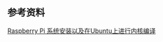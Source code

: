## 参考资料

[Raspberry Pi 系统安装以及在Ubuntu上进行内核编译](https://blog.csdn.net/chengriyue/article/details/88551021)

